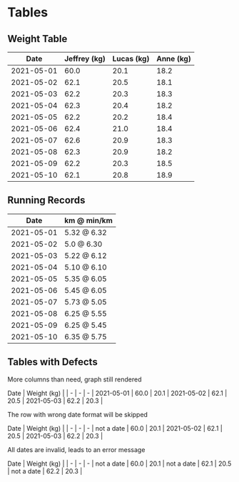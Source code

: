 # Tables

## Weight Table
 Date | Jeffrey (kg) | Lucas (kg) | Anne (kg) |
| - | - | - | - |
| 2021-05-01 | 60.0 | 20.1 | 18.2
 2021-05-02 | 62.1 | 20.5 | 18.1 |
| 2021-05-03 | 62.2 | 20.3 | 18.3
| 2021-05-04 | 62.3 | 20.4 | 18.2 |
 2021-05-05 | 62.2 | 20.2 | 18.4
| 2021-05-06 | 62.4 | 21.0 | 18.4
| 2021-05-07 | 62.6 | 20.9 | 18.3 |
| 2021-05-08 | 62.3 | 20.9 | 18.2
| 2021-05-09 | 62.2 | 20.3 | 18.5
| 2021-05-10 | 62.1 | 20.8 | 18.9


## Running Records

 Date | km @ min/km |
| - | - | 
| 2021-05-01 | 5.32 @ 6.32 |
 2021-05-02 | 5.0 @ 6.30
| 2021-05-03 | 5.22 @ 6.12
| 2021-05-04 | 5.10 @ 6.10 |
 2021-05-05 | 5.35 @ 6.05
| 2021-05-06 | 5.45 @ 6.05 |
| 2021-05-07 | 5.73 @ 5.05 | 
| 2021-05-08 | 6.25 @ 5.55 | 
| 2021-05-09 | 6.25 @ 5.45 | 
| 2021-05-10 | 6.35 @ 5.75 | 

## Tables with Defects
More columns than need, graph still rendered

 Date | Weight (kg) | 
| - | - | - 
| 2021-05-01 | 60.0 | 20.1 |
 2021-05-02 | 62.1 | 20.5 
 | 2021-05-03 | 62.2 | 20.3 |
 
The row with wrong date format will be skipped
 
  Date | Weight (kg) | 
| - | - | - 
| not a date | 60.0 | 20.1 |
 2021-05-02 | 62.1 | 20.5 
  | 2021-05-03 | 62.2 | 20.3 |
  
All dates are invalid, leads to an error message
 
  Date | Weight (kg) | 
| - | - | - 
| not a date | 60.0 | 20.1 |
 not a date | 62.1 | 20.5 
  | not a date | 62.2 | 20.3 |